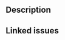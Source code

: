 <!--
Please, before opening a PR, first open an issue as stated in the [contributing guidelines][1],
so we can talk about features and discuss implementations.

[1]: https://github.com/iamkhattar/homelab/blob/master/.github/CONTRIBUTING.md
-->

## Description

<!-- Explanation about your pull request, what changes you've made -->

## Linked issues
